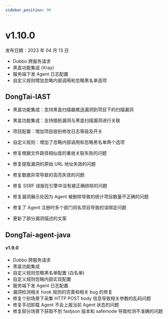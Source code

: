 ```yaml
---
sidebar_position: 90
---
```


# v1.10.0

发布日期：2023 年 04 月 13 日
* Dubbo 跨服务请求
* 黑盒功能集成 (Xray)
* 服务端下发 Agent 日志配置
* 自定义规则增加忽略内部调用和忽略黑名单选项

## **DongTai-IAST**

* 黑盒功能集成：支持黑盒扫描器推送漏洞到项目下的扫描漏洞

* 黑盒功能集成：支持插桩漏洞与黑盒扫描漏洞进行关联

* 项目配置：增加项目级别修改日志等级及开关

* 自定义规则：增加了忽略内部调用和忽略黑名单两个选项

* 修复根据文件路径相似度的重放关联失败的问题

* 修复提取漏洞的原始 URL 地址失效的问题

* 修复数据异常导致的高亮失效的问题

* 修复 SSRF 误报在引擎中没有被正确排除的问题

* 修复漏洞展示处因为 Agent 被删除导致的统计项目数量不正确的问题

* 修复了 Agent 注册时多个部门同名项目导致的误绑定问题

* 更新了部分漏洞描述的文案


## **DongTai-agent-java**

#### v1.9.0

* Dubbo 跨服务请求
* 黑盒功能集成
* 自定义规则忽略黑名单配置 (白名单)
* 自定义规则忽略内部实现配置
* 服务端下发 Agent 日志配置
* 漏洞检测相关 hook 规则的完善和相关 bug 的修复
* 修复个别场景下采集 HTTP POST body 信息导致相关参数的乱码问题
* 修复手动卸载 Agent 不会上报当前 Agent 状态的问题
* 修复部分场景下获取不到 fastjson 版本和 safemode 导致检测不准确的问题
